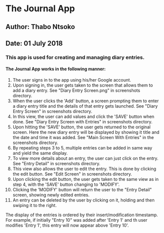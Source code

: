 # The Journal App #
## Author: Thabo Ntsoko ##
## Date:   01 July 2018 ##

### This app is used for creating and managing diary entries. ###

#### The Journal App works in the following manner: ####
1.  The user signs in to the app using his/her Google account.
2.  Upon signing in, the user gets taken to the screen that allows them to add a diary entry. See "Diary Entry Screen.png" in screenshots directory.
3.  When the user clicks the 'Add' button, a screen prompting them to enter a diary entry title and the details of that entry gets launched.
    See "Diary Entry Screen" in screenshots directory.
4.  In this view, the user can add values and click the 'SAVE' button when done. See "Diary Entry Screen with Entries" in screenshots directory.
5.  Upon hitting the 'SAVE' button, the user gets returned to the original screen. Here the new diary entry will be displayed
    by showing it title and the date and time it was added. See "Main Screen With Entries" in the screenshots directory.
6.  By repeating steps 3 to 5, multiple entries can be added in same way and yield the same display.
7.  To view more details about an entry, the user can just click on the entry. See "Entry Detail" in screenshots directory.
8.  This view also allows the user to edit the entry. This is done by clicking the edit button. See "Edit Screen" in screenshots directory.
9.  Upon clicking the edit button, the user gets taken to the same view as in step 4, with the 'SAVE' button changing to 'MODIFY'.
10. Clicking the 'MODIFY' button will return the user to the "Entry Detail" screen, showing newly edited entries.
11. An entry can be deleted by the user by clicking on it, holding and then swiping it to the right.

The display of the entries is ordered by their insert/modification timestamp. For example, if initially "Entry 10" was added after 'Entry 1' and
th user modifies 'Entry 1', this entry will now appear above 'Entry 10'.